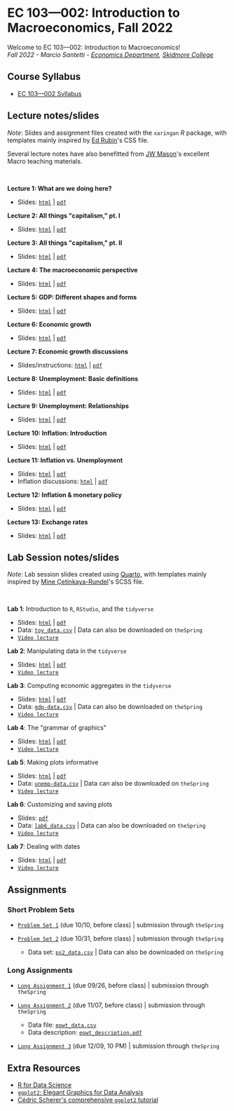 # EC 103&mdash;002: Introduction to Macroeconomics, Fall 2022

Welcome to EC 103&mdash;002: Introduction to Macroeconomics!<br>
*Fall 2022 - Marcio Santetti - [Economics Department](https://www.skidmore.edu/economics/), [Skidmore College](https://www.skidmore.edu/)*


## Course Syllabus

  - [EC 103&mdash;002 Syllabus](https://raw.githack.com/marciosantetti/ec103-fall22/main/syllabus/ec103-syllabus-f22.pdf)


## Lecture notes/slides

*Note*: Slides and assignment files created with the `xaringan` *R* package, with templates mainly inspired by [Ed Rubin](https://github.com/edrubin)'s CSS file.

Several lecture notes have also benefitted from [JW Mason](http://jwmason.org/)'s excellent Macro teaching materials.

<br>

**Lecture 1: What are we doing here?**

  - Slides: [`html`](https://raw.githack.com/marciosantetti/ec103-fall22/main/lectures/001-capitalism/000-why-are-we-here.html) | [`pdf`](https://raw.githack.com/marciosantetti/ec103-fall22/main/lectures/001-capitalism/000-why-are-we-here.pdf)
  
**Lecture 2: All things "capitalism," pt. I**

  - Slides: [`html`](https://raw.githack.com/marciosantetti/ec103-fall22/main/lectures/001-capitalism/001-capitalism.html) | [`pdf`](https://raw.githack.com/marciosantetti/ec103-fall22/main/lectures/001-capitalism/001-capitalism.pdf)


**Lecture 3: All things "capitalism," pt. II**

  - Slides: [`html`](https://raw.githack.com/marciosantetti/ec103-fall22/main/lectures/002-technology/001-capitalism-2.html) | [`pdf`](https://raw.githack.com/marciosantetti/ec103-fall22/main/lectures/002-technology/001-capitalism-2.pdf)
 
  
**Lecture 4: The macroeconomic perspective**

  - Slides: [`html`](https://raw.githack.com/marciosantetti/ec103-fall22/main/lectures/003-macro-perspective/003-macro-perspective.html) | [`pdf`](https://raw.githack.com/marciosantetti/ec103-fall22/main/lectures/003-macro-perspective/003-macro-perspective.pdf)
  
**Lecture 5: GDP: Different shapes and forms**

  - Slides: [`html`](https://raw.githack.com/marciosantetti/ec103-fall22/main/lectures/003-macro-perspective/004-gdp.html) | [`pdf`](https://raw.githack.com/marciosantetti/ec103-fall22/main/lectures/003-macro-perspective/004-gdp.pdf)
  
  
 **Lecture 6: Economic growth**

  - Slides: [`html`](https://raw.githack.com/marciosantetti/ec103-fall22/main/lectures/004-growth/004-growth.html) | [`pdf`](https://raw.githack.com/marciosantetti/ec103-fall22/main/lectures/004-growth/004-growth.pdf)
  
  
 **Lecture 7: Economic growth discussions**

  - Slides/instructions: [`html`](https://raw.githack.com/marciosantetti/ec103-fall22/main/lectures/004-growth/005-growth-discussions.html) | [`pdf`](https://raw.githack.com/marciosantetti/ec103-fall22/main/lectures/004-growth/005-growth-discussions.pdf)
  
  
 **Lecture 8: Unemployment: Basic definitions**
 
  - Slides: [`html`](https://raw.githack.com/marciosantetti/ec103-fall22/main/lectures/005-unemp/005-unemployment.html) | [`pdf`](https://raw.githack.com/marciosantetti/ec103-fall22/main/lectures/005-unemp/005-unemployment.pdf)
  
 **Lecture 9: Unemployment: Relationships**
 
  - Slides: [`html`](https://raw.githack.com/marciosantetti/ec103-fall22/main/lectures/005-unemp/005-unemp-2.html) | [`pdf`](https://raw.githack.com/marciosantetti/ec103-fall22/main/lectures/005-unemp/005-unemp-2.pdf)
  
  
 **Lecture 10: Inflation: Introduction**
 
  - Slides: [`html`](https://raw.githack.com/marciosantetti/ec103-fall22/main/lectures/006-inflation/006-inflation-1.html) | [`pdf`](https://raw.githack.com/marciosantetti/ec103-fall22/main/lectures/006-inflation/006-inflation-1.pdf)
  
 **Lecture 11: Inflation vs. Unemployment**
 
  - Slides: [`html`](https://raw.githack.com/marciosantetti/ec103-fall22/main/lectures/006-inflation/006-inflation-2.html) | [`pdf`](https://raw.githack.com/marciosantetti/ec103-fall22/main/lectures/006-inflation/006-inflation-2.pdf)
  - Inflation discussions: [`html`](https://raw.githack.com/marciosantetti/ec103-fall22/main/lectures/006-inflation/006-inflation-discussions.html) | [`pdf`](https://raw.githack.com/marciosantetti/ec103-fall22/main/lectures/006-inflation/006-inflation-discussions.pdf)


 **Lecture 12: Inflation & monetary policy**
 
  - Slides: [`html`](https://raw.githack.com/marciosantetti/ec103-fall22/main/lectures/006-inflation/006-inflation-3.html) | [`pdf`](https://raw.githack.com/marciosantetti/ec103-fall22/main/lectures/006-inflation/006-inflation-3.pdf)
  
  
**Lecture 13: Exchange rates**

  - Slides: [`html`](https://raw.githack.com/marciosantetti/ec103-fall22/main/lectures/007-international/007-international-1.html) | [`pdf`](https://raw.githack.com/marciosantetti/ec103-fall22/main/lectures/007-international/007-international-1.pdf)

## Lab Session notes/slides

*Note*: Lab session slides created using [Quarto](https://quarto.org/), with templates mainly inspired by [Mine Çetinkaya-Rundel](https://mine-cr.com/)'s SCSS file.

<br>

**Lab 1**: Introduction to `R`, `RStudio`, and the `tidyverse`

  - Slides: [`html`](https://raw.githack.com/marciosantetti/ec103-fall22/main/lab/001-tidyverse/001-tidyverse.html) | [`pdf`](https://raw.githack.com/marciosantetti/ec103-fall22/main/lab/001-tidyverse/001-tidyverse.pdf)
  - Data: [`toy_data.csv`](https://raw.githack.com/marciosantetti/ec103-fall22/main/lab/001-tidyverse/toy_data.csv) | Data can also be downloaded on `theSpring`
  - [`Video lecture`](https://youtu.be/SCOCBd1t7Ew)
  
 **Lab 2**: Manipulating data in the `tidyverse`
 
  - Slides: [`html`](https://raw.githack.com/marciosantetti/ec103-fall22/main/lab/002-data-manipulation/002-data-manipulation.html) | [`pdf`](https://raw.githack.com/marciosantetti/ec103-fall22/main/lab/002-data-manipulation/002-data-manipulation.pdf)
  - [`Video lecture`](https://youtu.be/h8em0bYRgvY)

**Lab 3**: Computing economic aggregates in the `tidyverse`

  - Slides: [`html`](https://raw.githack.com/marciosantetti/ec103-fall22/main/lab/003-data-manipulation-2/003-data-manipulation-2.html) | [`pdf`](https://raw.githack.com/marciosantetti/ec103-fall22/main/lab/003-data-manipulation-2/003-data-manipulation-2.pdf)
  - Data: [`gdp-data.csv`](https://raw.githack.com/marciosantetti/ec103-fall22/main/lab/003-data-manipulation-2/gdp-data.csv) | Data can also be downloaded on `theSpring`
  - [`Video lecture`](https://youtu.be/z5ON3xXREiA)

**Lab 4**: The "grammar of graphics"
  
   - Slides: [`html`](https://raw.githack.com/marciosantetti/ec103-fall22/main/lab/004-graphics/004-ggraphics.html) | [`pdf`](https://raw.githack.com/marciosantetti/ec103-fall22/main/lab/004-graphics/004-graphics.pdf)
   - [`Video lecture`](https://www.youtube.com/watch?v=u2DRXvWXAPQ&ab_channel=MarcioSantetti)
   
   
 **Lab 5**: Making plots informative
 
  - Slides: [`html`](https://raw.githack.com/marciosantetti/ec103-fall22/main/lab/005-informative-plots/005-informative-plots.html) | [`pdf`](https://raw.githack.com/marciosantetti/ec103-fall22/main/lab/005-informative-plots/005-informative-plots.pdf)
  - Data: [`unemp-data.csv`](https://raw.githack.com/marciosantetti/ec103-fall22/main/lab/005-informative-plots/unemp-data.csv) | Data can also be downloaded on `theSpring`
  - [`Video lecture`](https://youtu.be/pMhebKitqqU)
  
 **Lab 6**: Customizing and saving plots
 
   - Slides:  [`pdf`](https://raw.githack.com/marciosantetti/ec103-fall22/main/lab/006-custom-plots/006-custom-plots.pdf)
   - Data: [`lab6_data.csv`](https://raw.githack.com/marciosantetti/ec103-fall22/main/lab/006-custom-plots/lab6_data.csv) | Data can also be downloaded on `theSpring`
   - [`Video lecture`](https://youtu.be/HMc9_Zumfa4)
   
   
 **Lab 7**: Dealing with dates
 
  - Slides: [`html`](https://raw.githack.com/marciosantetti/ec103-fall22/main/lab/007-dates/007-dates.html) | [`pdf`](https://raw.githack.com/marciosantetti/ec103-fall22/main/lab/007-dates/007-dates.pdf)
  - [`Video lecture`](https://youtu.be/h0jWmgYe3zI)
  

## Assignments



### Short Problem Sets

  - [`Problem Set 1`](https://raw.githack.com/marciosantetti/ec103-fall22/main/problem-sets/ps1-f22.pdf) (due 10/10, before class) | submission through `theSpring`
  
  - [`Problem Set 2`](https://raw.githack.com/marciosantetti/ec103-fall22/main/problem-sets/ps2-f22.pdf) (due 10/31, before class) | submission through `theSpring`
    - Data set: [`ps2_data.csv`](https://raw.githack.com/marciosantetti/ec103-fall22/main/problem-sets/ps2_data.csv) | Data can also be downloaded on `theSpring`



### Long Assignments

  - [`Long Assignment 1`](https://raw.githack.com/marciosantetti/ec103-fall22/main/long-assignments/long-1-f22.pdf) (due 09/26, before class) | submission through `theSpring`
  
  - [`Long Assignment 2`](https://raw.githack.com/marciosantetti/ec103-fall22/main/long-assignments/long-2-f22.pdf) (due 11/07, before class) | submission through `theSpring`
    - Data file: [`epwt_data.csv`](https://raw.githack.com/marciosantetti/ec103-fall22/main/long-assignments/epwt_data.csv)
    - Data description: [`epwt_description.pdf`](https://raw.githack.com/marciosantetti/ec103-fall22/main/long-assignments/epwt_description.pdf)
    
  - [`Long Assignment 3`](https://raw.githack.com/marciosantetti/ec103-fall22/main/long-assignments/long-3-f22.pdf) (due 12/09, 10 PM) | submission through `theSpring`



## Extra Resources

- [R for Data Science](https://r4ds.had.co.nz/)
- [`ggplot2`: Elegant Graphics for Data Analysis](https://ggplot2-book.org/index.html)
- [Cédric Scherer's comprehensive `ggplot2` tutorial](https://www.cedricscherer.com/2019/08/05/a-ggplot2-tutorial-for-beautiful-plotting-in-r/)


